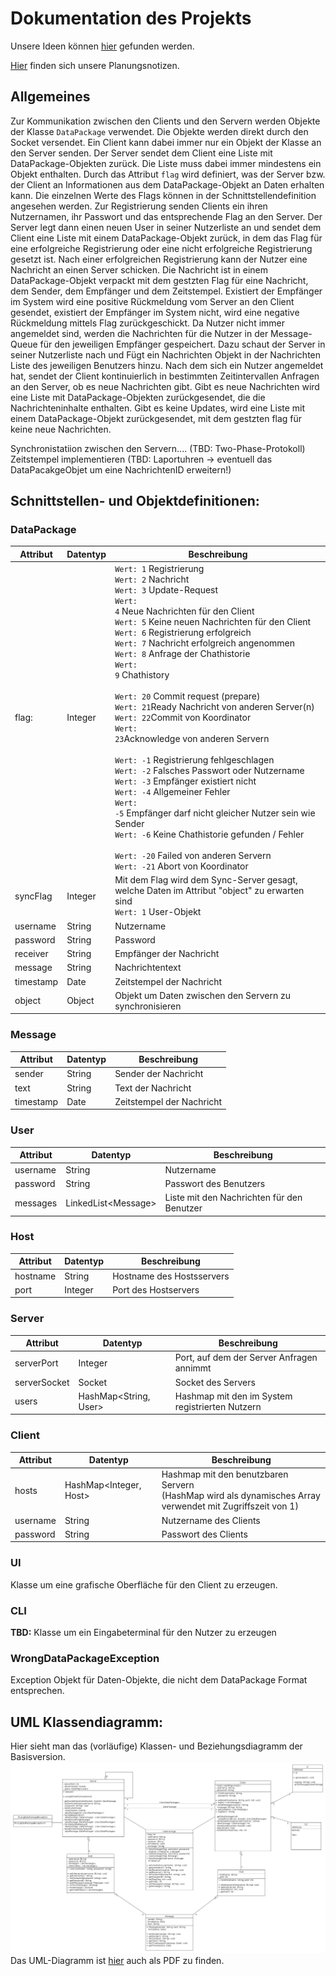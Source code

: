 # Dokumentation des Projekts
Unsere Ideen können [hier](https://github.com/NerdyStuff/VerteilteSysteme/new/master/Documentation/Ideas) gefunden werden.

[Hier](https://github.com/NerdyStuff/VerteilteSysteme/tree/master/Documentation/Planning) finden sich unsere Planungsnotizen.

## Allgemeines
Zur Kommunikation zwischen den Clients und den Servern werden Objekte der Klasse <code>DataPackage</code> verwendet.
Die Objekte werden direkt durch den Socket versendet.
Ein Client kann dabei immer nur ein Objekt der Klasse an den Server senden. Der Server sendet dem Client eine Liste mit DataPackage-Objekten zurück. Die Liste muss dabei immer mindestens ein Objekt enthalten. Durch das Attribut <code>flag</code> wird definiert, was der Server bzw. der Client an Informationen aus dem DataPackage-Objekt an Daten erhalten kann. Die einzelnen Werte des Flags können in der Schnittstellendefinition angesehen werden.
Zur Registrierung senden Clients ein ihren Nutzernamen, ihr Passwort und das entsprechende Flag an den Server. Der Server legt dann einen neuen User in seiner Nutzerliste an und sendet dem Client eine Liste mit einem DataPackage-Objekt zurück, in dem das Flag für eine erfolgreiche Registrierung oder eine nicht erfolgreiche Registrierung gesetzt ist. Nach einer erfolgreichen Registrierung kann der Nutzer eine Nachricht an einen Server schicken. Die Nachricht ist in einem DataPackage-Objekt verpackt mit dem gestzten Flag für eine Nachricht, dem Sender, dem Empfänger und dem Zeitstempel. Existiert der Empfänger im System wird eine positive Rückmeldung vom Server an den Client gesendet, existiert der Empfänger im System nicht, wird eine negative Rückmeldung mittels Flag zurückgeschickt.
Da Nutzer nicht immer angemeldet sind, werden die Nachrichten für die Nutzer in der Message-Queue für den jeweiligen Empfänger gespeichert. Dazu schaut der Server in seiner Nutzerliste nach und Fügt ein Nachrichten Objekt in der Nachrichten Liste des jeweiligen Benutzers hinzu.
Nach dem sich ein Nutzer angemeldet hat, sendet der Client kontinuierlich in bestimmten Zeitintervallen Anfragen an den Server, ob es neue Nachrichten gibt. Gibt es neue Nachrichten wird eine Liste mit DataPackage-Objekten zurückgesendet, die die Nachrichteninhalte enthalten. Gibt es keine Updates, wird eine Liste mit einem DataPackage-Objekt zurückgesendet, mit dem gestzten flag für keine neue Nachrichten.

Synchronistatiion zwischen den Servern.... (TBD: Two-Phase-Protokoll)
Zeitstempel implementieren (TBD: Laportuhren -> eventuell das DataPacakgeObjet um eine NachrichtenID erweitern!)

## Schnittstellen- und Objektdefinitionen:

### DataPackage
| Attribut | Datentyp | Beschreibung |
| -------- | -------- | ------------ |
| flag:    | Integer  | <code>Wert: 1</code> Registrierung <br> <code>Wert: 2</code> Nachricht <br> <code>Wert: 3</code> Update-Request <br> <code>Wert: 4</code> Neue Nachrichten für den Client <br> <code>Wert: 5</code> Keine neuen Nachrichten für den Client <br> <code>Wert: 6</code> Registrierung erfolgreich <br> <code>Wert: 7</code> Nachricht erfolgreich angenommen <br> <code>Wert: 8</code> Anfrage der Chathistorie <br> <code>Wert: 9</code> Chathistory <br><br><code>Wert: 20</code> Commit request (prepare)<br><code>Wert: 21</code>Ready Nachricht von anderen Server(n)<br><code>Wert: 22</code>Commit von Koordinator<br><code>Wert: 23</code>Acknowledge von anderen Servern<br><br> <code>Wert: -1</code> Registrierung fehlgeschlagen <br> <code>Wert: -2</code> Falsches Passwort oder Nutzername <br> <code>Wert: -3</code> Empfänger existiert nicht <br> <code>Wert: -4</code> Allgemeiner Fehler <br> <code>Wert: -5</code> Empfänger darf nicht gleicher Nutzer sein wie Sender <br> <code>Wert: -6</code> Keine Chathistorie gefunden / Fehler<br><br><code>Wert: -20</code> Failed von anderen Servern<br><code>Wert: -21</code> Abort von Koordinator|
| syncFlag | Integer | Mit dem Flag wird dem Sync-Server gesagt, welche Daten im Attribut \"object\" zu erwarten sind <br><code>Wert: 1</code> User-Objekt<br> |
| username | String | Nutzername |
| password | String | Password |
| receiver | String | Empfänger der Nachricht |
| message  | String | Nachrichtentext |
| timestamp| Date   | Zeitstempel der Nachricht|
| object   | Object | Objekt um Daten zwischen den Servern zu synchronisieren |

### Message
| Attribut  | Datentyp | Beschreibung |
| --------- | -------- | ------------ |
| sender    | String   | Sender der Nachricht |
| text      | String   | Text der Nachricht |
| timestamp | Date     | Zeitstempel der Nachricht |

### User
| Attribut | Datentyp | Beschreibung |
| -------- | -------- | ------------ |
| username | String   | Nutzername |
| password | String   | Passwort des Benutzers |
| messages | LinkedList\<Message\> | Liste mit den Nachrichten für den Benutzer |

### Host
| Attribut | Datentyp | Beschreibung |
| -------- | -------- | ------------ |
| hostname | String   | Hostname des Hostsservers |
| port     | Integer  | Port des Hostservers |
  
### Server
| Attribut | Datentyp | Beschreibung |
| -------- | -------- | ------------ |
| serverPort | Integer | Port, auf dem der Server Anfragen annimmt |
| serverSocket | Socket | Socket des Servers |
| users    | HashMap\<String, User\> | Hashmap mit den im System registrierten Nutzern |

### Client
| Attribut | Datentyp | Beschreibung |
| -------- | -------- | ------------ |
| hosts    | HashMap\<Integer, Host\> | Hashmap mit den benutzbaren Servern <br> \(HashMap wird als dynamisches Array verwendet mit Zugriffszeit von 1\) |
| username | String   | Nutzername des Clients |
| password | String   | Passwort des Clients |

### UI
Klasse um eine grafische Oberfläche für den Client zu erzeugen.

### CLI
**TBD:** Klasse um ein Eingabeterminal für den Nutzer zu erzeugen

### WrongDataPackageException
Exception Objekt für Daten-Objekte, die nicht dem DataPackage Format entsprechen.

## UML Klassendiagramm:
Hier sieht man das (vorläufige) Klassen- und Beziehungsdiagramm der Basisversion.
<br>
![UML-Klassendiagramm](https://github.com/NerdyStuff/VerteilteSysteme/blob/master/Documentation/Files/uml_diagramm.png)
Das UML-Diagramm ist [hier](https://github.com/NerdyStuff/VerteilteSysteme/blob/master/Documentation/Files/uml_diagramm.pdf) auch als PDF zu finden.
